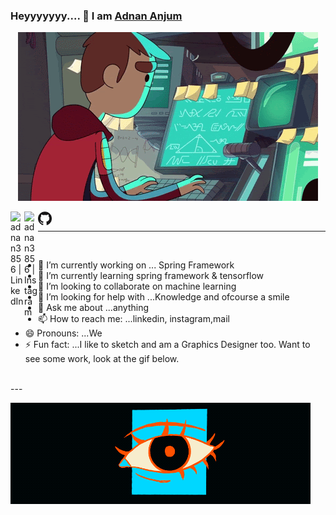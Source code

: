 ### Heyyyyyyy.... 👋 I am [Adnan Anjum](https://github.com/adnan3856/)

<p align="center">
  <img src="unnamed.gif" />
</p>

[<img align="left" alt="adnan3856 | LinkedIn" width="22px" src="https://cdn.jsdelivr.net/npm/simple-icons@v3/icons/linkedin.svg" />](http://linkedin.com/in/adnan3856)
[<img align="left" alt="adnan3856 | Instagram" width="22px" src="https://cdn.jsdelivr.net/npm/simple-icons@v3/icons/instagram.svg" />](http://instagram.com/in/adnan3856)
[<img align="left" alt="GitHub" width="22px" src="https://raw.githubusercontent.com/github/explore/78df643247d429f6cc873026c0622819ad797942/topics/github/github.png" />](https://github.com/adnan3856/)
<br />

---
<br />

- 🔭 I’m currently working on ... Spring Framework
- 🌱 I’m currently learning spring framework & tensorflow
- 👯 I’m looking to collaborate on machine learning
- 🤔 I’m looking for help with ...Knowledge and ofcourse a smile
- 💬 Ask me about ...anything
- 📫 How to reach me: ...linkedin, instagram,mail
- 😄 Pronouns: ...We
- ⚡ Fun fact: ...I like to sketch and am a Graphics Designer too. Want to see some work, look at the gif below.
<br />
---
<br />

![](IMG-1198.GIF)
<br />
